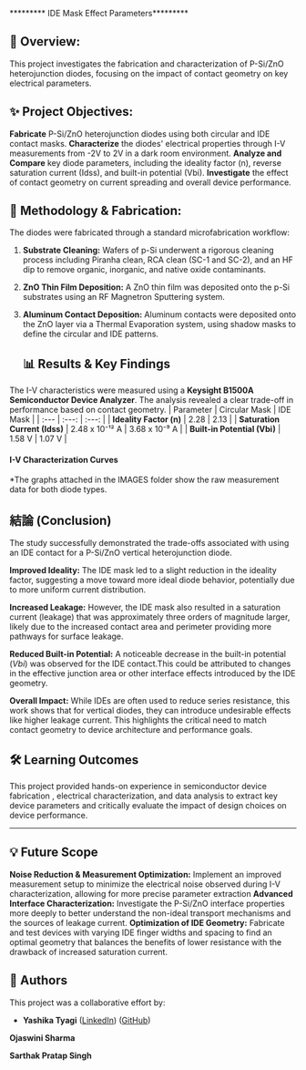   ********* IDE Mask Effect Parameters*********

## 📌 Overview:
This project investigates the fabrication and characterization of P-Si/ZnO heterojunction diodes, focusing on the impact of contact geometry on key electrical parameters.
 
## ✨ Project Objectives:
**Fabricate** P-Si/ZnO heterojunction diodes using both circular and IDE contact masks. 
**Characterize** the diodes' electrical properties through I-V measurements from -2V to 2V in a dark room environment.
**Analyze and Compare** key diode parameters, including the ideality factor (n), reverse saturation current (Idss), and built-in potential (Vbi). 
**Investigate** the effect of contact geometry on current spreading and overall device performance. 

## 🔬 Methodology & Fabrication:

The diodes were fabricated through a standard microfabrication workflow:

1. **Substrate Cleaning:** Wafers of p-Si underwent a rigorous cleaning process including Piranha clean, RCA clean (SC-1 and SC-2), and an HF dip to remove organic, inorganic, and native oxide contaminants. 
2. **ZnO Thin Film Deposition:** A ZnO thin film was deposited onto the p-Si substrates using an RF Magnetron Sputtering system.
3. **Aluminum Contact Deposition:** Aluminum contacts were deposited onto the ZnO layer via a Thermal Evaporation system, using shadow masks to define the circular and IDE patterns.

   ## 📊 Results & Key Findings

The I-V characteristics were measured using a **Keysight B1500A Semiconductor Device Analyzer**. The analysis revealed a clear trade-off in performance based on contact geometry.
| Parameter | Circular Mask | IDE Mask |
| :--- | :---: | :---: |
| **Ideality Factor (n)** | 2.28  | 2.13  |
| **Saturation Current (Idss)** | 2.48 x 10⁻¹² A  | 3.68 x 10⁻⁹ A  |
| **Built-in Potential (Vbi)** | 1.58 V  | 1.07 V  |
#### I-V Characterization Curves
*The graphs attached in the IMAGES folder show the raw measurement data for both diode types.

## 結論 (Conclusion)

The study successfully demonstrated the trade-offs associated with using an IDE contact for a P-Si/ZnO vertical heterojunction diode.

**Improved Ideality:** The IDE mask led to a slight reduction in the ideality factor, suggesting a move toward more ideal diode behavior, potentially due to more uniform current distribution. 

**Increased Leakage:** However, the IDE mask also resulted in a saturation current (leakage) that was approximately three orders of magnitude larger, likely due to the increased contact area and perimeter providing more pathways for surface leakage. 

**Reduced Built-in Potential:** A noticeable decrease in the built-in potential ($Vbi$) was observed for the IDE contact.This could be attributed to changes in the effective junction area or other interface effects introduced by the IDE geometry.

**Overall Impact:** While IDEs are often used to reduce series resistance, this work shows that for vertical diodes, they can introduce undesirable effects like higher leakage current.  This highlights the critical need to match contact geometry to device architecture and performance goals.

## 🛠️ Learning Outcomes

This project provided hands-on experience in semiconductor device fabrication , electrical characterization, and data analysis to extract key device parameters and critically evaluate the impact of design choices on device performance. 

---
## 💡 Future Scope

**Noise Reduction & Measurement Optimization:** Implement an improved measurement setup to minimize the electrical noise observed during I-V characterization, allowing for more precise parameter extraction
**Advanced Interface Characterization:** Investigate the P-Si/ZnO interface properties more deeply to better understand the non-ideal transport mechanisms and the sources of leakage current.
 **Optimization of IDE Geometry:** Fabricate and test devices with varying IDE finger widths and spacing to find an optimal geometry that balances the benefits of lower resistance with the drawback of increased saturation current.

## 👥 Authors

This project was a collaborative effort by:

* **Yashika Tyagi** ([LinkedIn](https://www.linkedin.com/in/yashika-tyagi-487a71284/)) ([GitHub](https://github.com/Yashika-25))
  
**Ojaswini Sharma**

**Sarthak Pratap Singh**




